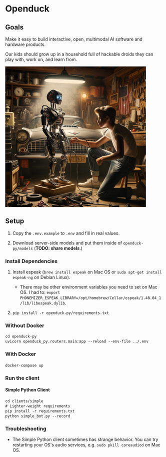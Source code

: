 # Openduck

## Goals

Make it easy to build interactive, open, multimodal AI software and hardware products.

Our kids should grow up in a household full of hackable droids they can play with, work on, and learn from.

<img src="goal.webp" width="450px"/>

## Setup

1. Copy the `.env.example` to `.env` and fill in real values.

2. Download server-side models and put them inside of `openduck-py/models` (**TODO: share models**.)

### Install Dependencies

1. Install espeak (`brew install espeak` on Mac OS or `sudo apt-get install espeak-ng` on Debian Linux).
   
   - There may be other environment variables you need to set on Mac OS. I had to: `export PHONEMIZER_ESPEAK_LIBRARY=/opt/homebrew/Cellar/espeak/1.48.04_1/lib/libespeak.dylib`.
     
3. `pip install -r openduck-py/requirements.txt`

### Without Docker

```
cd openduck-py
uvicorn openduck_py.routers.main:app --reload --env-file ../.env
```

### With Docker

`docker-compose up`

### Run the client

#### Simple Python Client

```
cd clients/simple
# Lighter-weight requirements
pip install -r requirements.txt
python simple_bot.py --record
```

### Troubleshooting

- The Simple Python client sometimes has strange behavior. You can try restarting your OS's audio services, e.g. `sudo pkill coreaudiod` on Mac OS.
